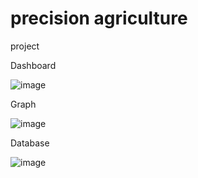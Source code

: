 # precision agriculture
project

Dashboard

![image](https://user-images.githubusercontent.com/97585972/234703067-51420c04-7f67-460b-a08e-0eb2da86e70b.png)


Graph

![image](https://user-images.githubusercontent.com/97585972/234701802-193d3deb-9534-4467-acb0-267478afe5ff.png)

Database

![image](https://user-images.githubusercontent.com/97585972/234702629-e257135d-fcd2-48dd-b454-252afdd12423.png)


